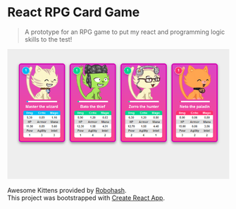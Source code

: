 # React RPG Card Game
> A prototype for an RPG game to put my react and programming logic skills to the test!

![](screen.png)

Awesome Kittens provided by [Robohash](https://robohash.org). <br>
This project was bootstrapped with [Create React App](https://github.com/facebook/create-react-app).
